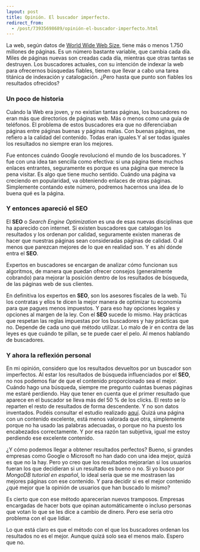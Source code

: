 ```yaml
---
layout: post
title: Opinión. El buscador imperfecto.
redirect_from:
  - /post/73935698689/opinión-el-buscador-imperfecto.html
---
```


<p>La web, según datos de <a href="http://www.worldwidewebsize.com/">World Wide Web Size</a>, tiene más o menos 1.750 millones de páginas. Es un número bastante variable, que cambia cada día. Miles de páginas nuevas son creadas cada día, mientras que otras tantas se destruyen. Los buscadores actuales, con su intención de indexar la web para ofrecernos búsquedas fiables, tienen que llevar a cabo una tarea titánica de indexación y catalogación. ¿Pero hasta que punto son fiables los resultados ofrecidos?</p>

<h3>Un poco de historia</h3>

<p>Cuándo la Web era joven, y no existían tantas páginas, los buscadores no eran más que directorios de páginas web. Más o menos como una guía de teléfonos. El problema de estos buscadores era que no diferenciaban páginas entre páginas buenas y páginas malas. Con buenas páginas, me refiero a la calidad del contenido. Todas eran iguales.Y al ser todas iguales los resultados no siempre eran los mejores.</p>

<p>Fue entonces cuándo Google revolucionó el mundo de los buscadores. Y fue con una idea tan sencilla como efectiva: si una página tiene muchos enlaces entrantes, seguramente es porque es una página que merece la pena visitar. Es algo que tiene mucho sentido. Cuándo una página va creciendo en popularidad, va obteniendo enlaces de otras páginas. Simplemente contando este número, podremos hacernos una idea de lo buena qué es la página.</p>

<h3>Y entonces apareció el SEO</h3>

<p>El <strong>SEO</strong> o <em>Search Engine Optimization</em> es una de esas nuevas disciplinas que ha aparecido con internet. Si existen buscadores que catalogan los resultados y los ordenan por calidad, seguramente existen maneras de hacer que nuestras páginas sean consideradas páginas de calidad. O al menos que parezcan mejores de lo que en realidad son. Y es ahí dónde entra el <strong>SEO</strong>.</p>

<p>Expertos en buscadores se encargan de analizar cómo funcionan sus algoritmos, de manera que puedan ofrecer consejos (generalmente cobrando) para mejorar la posición dentro de los resultados de búsqueda, de las páginas web de sus clientes.</p>

<p>En definitiva los expertos en <strong>SEO</strong>, son los asesores fiscales de la web. Tú los contratas y ellos te dicen la mejor manera de optimizar tu economía para que pagues menos impuestos. Y para eso hay opciones legales y opciones al margen de la ley. Con el <strong>SEO</strong> sucede lo mismo. Hay prácticas que respetan las reglas impuestas por los buscadores y hay prácticas que no. Depende de cada uno qué método utilizar. Lo malo de ir en contra de las leyes es que cuándo te pillan, se te puede caer el pelo. Al menos hablando de buscadores.</p>

<h3>Y ahora la reflexión personal</h3>

<p>En mi opinión, considero que los resultados devueltos por un buscador son imperfectos. Al estar los resultados de búsqueda influenciados por el <strong>SEO</strong>, no nos podemos fiar de que el contenido proporcionado sea el mejor. Cuándo hago una búsqueda, siempre me pregunto cuántas buenas páginas me estaré perdiendo. Hay que tener en cuenta que el primer resultado que aparece en el buscador se lleva más del 50 % de los clicks. El resto se lo reparten el resto de resultados de forma descendente. Y no son datos inventados. Podéis consultar el estudio realizado <a href="http://www.seoresearcher.com/distribution-of-clicks-on-googles-serps-and-eye-tracking-analysis.htm">aquí</a>. Quizá una página con un contenido excelente, está menos valorada que otra, simplemente porque no ha usado las palabras adecuadas, o porque no ha puesto los encabezados correctamente. Y por esa razón tan subjetiva, igual me estoy perdiendo ese excelente contenido.</p>

<p>¿Y cómo podemos llegar a obtener resultados perfectos? Bueno, si grandes empresas como Google o Microsoft no han dado con una idea mejor, quizá es que no la hay. Pero yo creo que los resultados mejorarían si los usuarios fueran los que decidieran si un resultado es bueno o no. Si yo busco por <em>MongoDB tutorial en español</em>, lo ideal sería que se me mostrasen las mejores páginas con ese contenido. Y para decidir si es el mejor contenido ¿qué mejor que la opinión de usuarios que han buscado lo mismo?</p>

<p>Es cierto que con ese método aparecerían nuevos tramposos. Empresas encargadas de hacer bots que opinan automáticamente o incluso personas que votan lo que se les dice a cambio de dinero. Pero ese sería otro problema con el que lidiar.</p>

<p>Lo que está claro es que el método con el que los buscadores ordenan los resultados no es el mejor. Aunque quizá solo sea el menos malo. Espero que no.</p>
